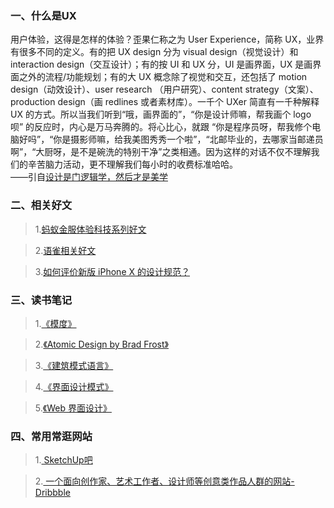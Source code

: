 ###  一、什么是UX 
用户体验，这得是怎样的体验？歪果仁称之为 User Experience，简称 UX，业界有很多不同的定义。有的把 UX design 分为 visual design（视觉设计）和 interaction design（交互设计）；有的按 UI 和 UX 分，UI 是画界面，UX 是画界面之外的流程/功能规划；有的大 UX 概念除了视觉和交互，还包括了 motion design（动效设计）、user research （用户研究）、content strategy（文案）、production design（画 redlines 或者素材库）。一千个 UXer 简直有一千种解释 UX 的方式。所以当我们听到“哦，画界面的”，“你是设计师嘛，帮我画个 logo 呗” 的反应时，内心是万马奔腾的。将心比心，就跟 “你是程序员呀，帮我修个电脑好吗”，“你是摄影师嘛，给我美图秀秀一个啦”，“北邮毕业的，去哪家当邮递员啊”，“大厨呀，是不是碗洗的特别干净”之类相通。因为这样的对话不仅不理解我们的辛苦脑力活动，更不理解我们每小时的收费标准哈哈。        
——引自[设计是门逻辑学，然后才是美学](https://mp.weixin.qq.com/s?__biz=MzA4ODgwNjk1MQ==&mid=2653788300&idx=1&sn=d66d4b6db64fa3d4c70200becfbdd425&mpshare=1&scene=23&srcid=0403ICuf86Elk50nMq6bEsUB#rd)   

### 二、相关好文

 > 1.[蚂蚁金服体验科技系列好文](https://github.com/Seasons123/blog-UX-Designer/issues/1)

 > 2.[语雀相关好文](https://github.com/Seasons123/blog-UX-Designer/issues/2)
 
 > 3.[如何评价新版 iPhone X 的设计规范？](https://www.zhihu.com/question/65286874/answer/230195437)
 
 
 ### 三、读书笔记

 > 1.[《模度》](https://github.com/Seasons123/blog-UX-Designer/issues/3)
 
 > 2.[《Atomic Design by Brad Frost》](https://github.com/Seasons123/blog-UX-Designer/issues/4)
 
 > 3.[《建筑模式语言》](https://github.com/Seasons123/blog-UX-Designer/issues/5)
 
 > 4.[《界面设计模式》](https://github.com/Seasons123/blog-UX-Designer/issues/7)
 
 > 5.[《Web 界面设计》](https://github.com/Seasons123/blog-UX-Designer/issues/8)
 
 
 
  ### 四、常用常逛网站

 > 1.[ SketchUp吧](http://www.sketchupbar.com)

 > 2.[ 一个面向创作家、艺术工作者、设计师等创意类作品人群的网站-Dribbble](https://dribbble.com)
